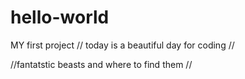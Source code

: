 # hello-world
MY first project
// today is a beautiful day for coding //

//fantatstic beasts and where to find them //
